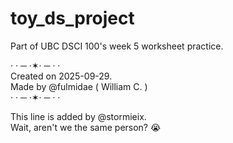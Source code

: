 # toy_ds_project
Part of UBC DSCI 100's week 5 worksheet practice. 

· · ─ ·✶· ─ · · <br>
Created on 2025-09-29. <br>
Made by @fulmidae ( William C. ) <br>
· · ─ ·✶· ─ · ·

This line is added by @stormieix. <br>
Wait, aren't we the same person? 😭
